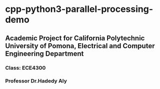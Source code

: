 # cpp-python3-parallel-processing-demo
## Academic Project for California Polytechnic University of Pomona, Electrical and Computer Engineering Department 
### Class: ECE4300
### Professor Dr.Hadedy Aly
